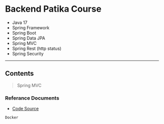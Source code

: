 # Backend Patika Course
- Java 17
- Spring Framework
- Spring Boot
- Spring Data JPA
- Spring MVC
- Spring Rest (http status)
- Spring Security

---

## Contents
>   Spring MVC



### Referance Documents

* [Code Source](https://github.com/Ghayeth2/backend_patika)

```sh
Docker
```